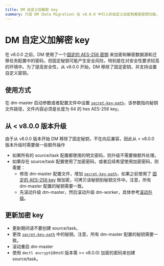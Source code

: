 ```yaml
---
title: DM 自定义加解密 key
summary: 介绍 DM（Data Migration）在 v8.0.0 中引入的自定义加密和解密密钥功能，以及如何在使用 DM 进行数据迁移时配置和使用该功能。
---
```


# DM 自定义加解密 key

在 v8.0.0 之前，DM 使用了一个[固定的 AES-256 密钥](https://github.com/pingcap/tiflow/blob/1252979421fc83ffa2a1548d981e505f7fc0b909/dm/pkg/encrypt/encrypt.go#L27) 来加密和解密数据源和迁移任务配置中的密码，但固定秘钥可能产生安全风险，特别是在对安全性要求较高的环境中。为了提高安全性，从 v8.0.0 开始，DM 移除了固定密钥，并支持设置自定义密钥。

## 使用方式

在 dm-master 启动参数或者配置文件中设置 [`secret-key-path`](/dm/dm-master-configuration-file.md)，该参数指向秘钥文件路径，文件内容必须是长度为 64 的 hex AES-256 key。

## 从 < v8.0.0 版本升级

由于从 v8.0.0 版本开始 DM 移除了固定秘钥，不在向后兼容，因此从 < v8.0.0 版本升级时需要做一些额外操作

- 如果所有的 source/task 配置都使用的明文密码，则升级不需要做额外处理。
- 如果存在 source/task 配置使用了加密密码，或者后续希望使用加密密码，则需要：
    - 修改 dm-master 配置文件，增加 [`secret-key-path`](/dm/dm-master-configuration-file.md)，如果之前使用了 [固定的 AES-256 key](https://github.com/pingcap/tiflow/blob/1252979421fc83ffa2a1548d981e505f7fc0b909/dm/pkg/encrypt/encrypt.go#L27) 做加密，可拷贝该秘钥到秘钥文件中。注意，所有 dm-master 配置的秘钥需要一致。
    - 先滚动升级 dm-master，然后滚动升级 dm-worker，具体参考[滚动升级](/dm/maintain-dm-using-tiup.md#滚动升级)。

## 更新加密 key

- 更新期间请不要创建 source/task。
- 更改 [`secret-key-path`](/dm/dm-master-configuration-file.md) 中的秘钥。注意，所有 dm-master 配置的秘钥需要一致。
- 滚动重启 dm-master
- 使用 `dmctl encrypt`(dmctl 版本需 >= v8.0.0) 加密的密码来创建 source/task。
